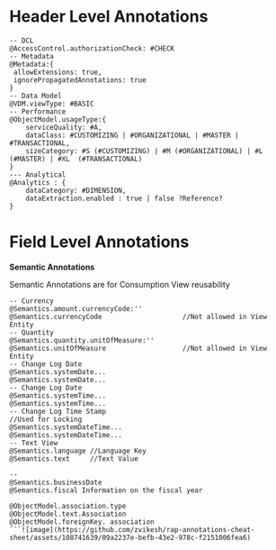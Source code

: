 # Header Level Annotations

```
-- DCL
@AccessControl.authorizationCheck: #CHECK
-- Metadata
@Metadata:{
 allowExtensions: true,
 ignorePropagatedAnnotations: true
}
-- Data Model
@VDM.viewType: #BASIC
-- Performance
@ObjectModel.usageType:{
    serviceQuality: #A,
    dataClass: #CUSTOMIZING | #ORGANIZATIONAL | #MASTER | #TRANSACTIONAL,
    sizeCategory: #S (#CUSTOMIZING) | #M (#ORGANIZATIONAL) | #L (#MASTER) | #XL  (#TRANSACTIONAL)
}
--- Analytical
@Analytics : {
    dataCategory: #DIMENSION, 
    dataExtraction.enabled : true | false ?Reference?
}
```

# Field Level Annotations

**Semantic Annotations**

Semantic Annotations are for Consumption View reusability

```
-- Currency
@Semantics.amount.currencyCode:'' 
@Semantics.currencyCode                    //Not allowed in View Entity
-- Quantity
@Semantics.quantity.unitOfMeasure:'' 
@Semantics.unitOfMeasure                   //Not allowed in View Entity
-- Change Log Date
@Semantics.systemDate...
@Semantics.systemDate...
-- Change Log Date
@Semantics.systemTime...
@Semantics.systemTime...
-- Change Log Time Stamp
//Used for Locking
@Semantics.systemDateTime...
@Semantics.systemDateTime...
-- Text View
@Semantics.language //Language Key
@Semantics.text     //Text Value

-- 
@Semantics.businessDate 
@Semantics.fiscal Information on the fiscal year

@ObjectModel.association.type
@ObjectModel.text.Association
@ObjectModel.foreignKey. association
```![image](https://github.com/zvikesh/rap-annotations-cheat-sheet/assets/108741639/09a2237e-befb-43e2-978c-f2151006fea6)
